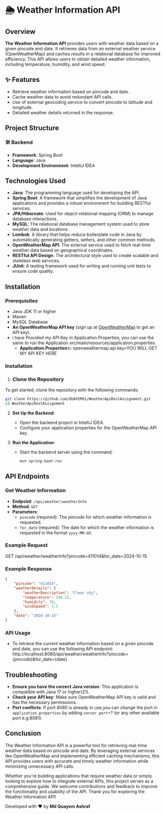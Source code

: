 # 🌦️ Weather Information API

## Overview

**The Weather Information API** provides users with weather data based on a given pincode and date. It retrieves data from an external weather service (OpenWeatherMap) and caches results in a relational database for improved efficiency. This API allows users to obtain detailed weather information, including temperature, humidity, and wind speed.

## ✨ Features

- Retrieve weather information based on pincode and date.
- Cache weather data to avoid redundant API calls.
- Use of external geocoding service to convert pincode to latitude and longitude.
- Detailed weather details returned in the response.

## Project Structure

### 🛠️ Backend

- **Framework**: Spring Boot
- **Language**: Java
- **Development Environment**: IntelliJ IDEA

## Technologies Used

- **Java**: The programming language used for developing the API.
- **Spring Boot**: A framework that simplifies the development of Java applications and provides a robust environment for building RESTful services.
- **JPA/Hibernate**: Used for object-relational mapping (ORM) to manage database interactions.
- **MySQL**: The relational database management system used to store weather data and locations.
- **Lombok**: A library that helps reduce boilerplate code in Java by automatically generating getters, setters, and other common methods.
- **OpenWeatherMap API**: The external service used to fetch real-time weather data based on geographical coordinates.
- **RESTful API Design**: The architectural style used to create scalable and stateless web services.
- **JUnit**: A testing framework used for writing and running unit tests to ensure code quality.

## Installation

### Prerequisites

- Java JDK 11 or higher
- Maven
- MySQL Database
- **An OpenWeatherMap API key** (sign up at [OpenWeatherMap](https://openweathermap.org/api) to get an API key).
- i have Provided  my API Key in Application.Properties, you can use the same to run the Application 
 src/main/resources/application.properties.
  - **Application.Properties=:**
  openweathermap.api.key=YOU WILL GET MY API KEY HERE
  
### Installation

1. ### Clone the Repository
To get started, clone the repository with the following commands:
```bash
git clone https://github.com/QUAYEMX1/WeatherApiRestAssignment.git
cd WeatherApiRestAssignment
```

2. **Set Up the Backend**:
   - Open the backend project in IntelliJ IDEA.
   - Configure your application properties for the OpenWeatherMap API key.

3. **Run the Application**:
   - Start the backend server using the command:
     ```bash
     mvn spring-boot:run

## API Endpoints
### Get Weather Information

- **Endpoint**: `/api/weather/weatherInfo`
- **Method**: `GET`
- **Parameters**:
  - `pincode` (required): The pincode for which weather information is requested.
  - `for_date` (required): The date for which the weather information is requested in the format `yyyy-MM-dd`.

### Example Request
  GET /api/weather/weatherInfo?pincode=411014&for_date=2024-10-15
### Example Response
```json
{
    "pincode": "411014",
    "weatherDetails": {
        "weatherDescription": "Clear sky",
        "temperature": 298.15,
        "humidity": 70,
        "windSpeed": 3.5
    },
    "date": "2024-10-15"
}
```

### API Usage

- To retrieve the current weather information based on a given pincode and date, you can use the following API endpoint:
   http://localhost:8080/api/weather/weatherInfo?pincode={pincode}&for_date={date}

## Troubleshooting

- **Ensure you have the correct Java version**: This application is compatible with Java 17 or higher(21).
- **Check your API key**: Make sure OpenWeatherMap API key is valid and has the necessary permissions.
- **Port conflicts**: If port 8080 is already in use,you can change the port in `application.properties` by adding `server.port`=? (or any other available port e.g:8081).
## Conclusion

The Weather Information API is a powerful tool for retrieving real-time weather data based on pincode and date. By leveraging external services like OpenWeatherMap and implementing efficient caching mechanisms, this API provides users with accurate and timely weather information while minimizing unnecessary API calls.

Whether you're building applications that require weather data or simply looking to explore how to integrate external APIs, this project serves as a comprehensive guide. We welcome contributions and feedback to improve the functionality and usability of the API. Thank you for exploring the Weather Information API!

Developed with ❤️ by **Md Quayem Ashraf**

